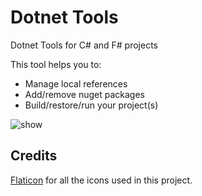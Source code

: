 # Dotnet Tools

Dotnet Tools for C# and F# projects

This tool helps you to:

- Manage local references
- Add/remove nuget packages
- Build/restore/run your project(s)

![show](/Resources/Readme/DotnetTools.gif)

## Credits

[Flaticon](https://www.flaticon.com/) for all the icons used in this project.
